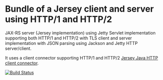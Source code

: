 # Bundle of a Jersey client and server using HTTP/1 and HTTP/2
JAX-RS server (Jersey implementation) using Jetty Servlet implementation supporting both HTTP/1 and HTTP/2 with TLS client and server implementation with JSON parsing using Jackson and Jetty HTTP server/client.

It uses a client connector supporting HTTP/1 and HTTP/2 [Jersey Java HTTP client connector](https://github.com/nhenneaux/jersey-httpclient-connector).

[![Build Status](https://travis-ci.com/nhenneaux/jersey-bundle.svg?branch=master)](https://travis-ci.com/nhenneaux/jersey-bundle)
